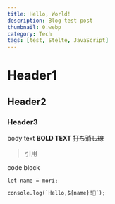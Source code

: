 ```yaml
---
title: Hello, World!
description: Blog test post
thumbnail: 0.webp
category: Tech
tags: [test, Stelte, JavaScript]
---
```


# Header1
## Header2
### Header3

body text
**BOLD TEXT**
~~打ち消し線~~

> 引用

code block
```
let name = mori;

console.log(`Hello,${name}!👋`);
```
